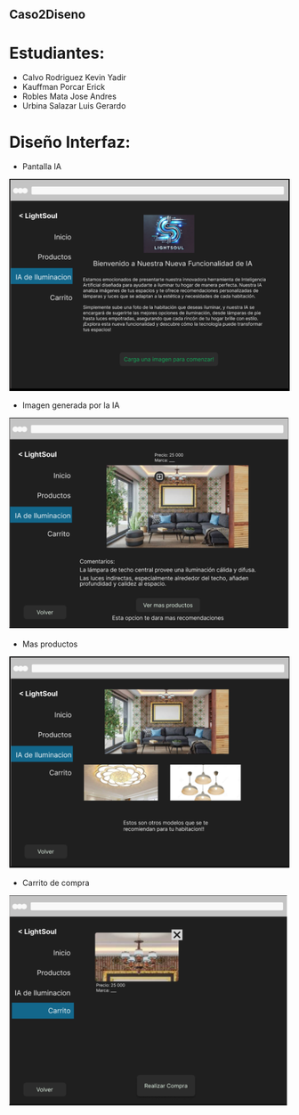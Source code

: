 ## Caso2Diseno

# Estudiantes:

- Calvo Rodriguez Kevin Yadir
- Kauffman Porcar Erick
- Robles Mata Jose Andres
- Urbina Salazar Luis Gerardo

# Diseño Interfaz:

- Pantalla IA

![Pantalla para usar IA](./pantallaIA.png)


- Imagen generada por la IA

![Pantalla generada por IA](./IAGenerada.png)

- Mas productos

![Ver mas Productos](./masProductos.png)

- Carrito de compra

![Carrito de compra](./carrito.png)
